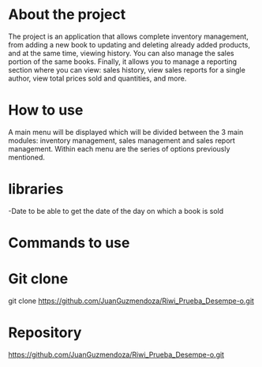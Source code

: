 

# About the project


The project is an application that allows complete inventory management, from adding a new book to updating and deleting already added products, and at the same time, viewing history. You can also manage the sales portion of the same books. Finally, it allows you to manage a reporting section where you can view: sales history, view sales reports for a single author, view total prices sold and quantities, and more.


# How to use

A main menu will be displayed which will be divided between the 3 main modules: inventory management, sales management and sales report management. Within each menu are the series of options previously mentioned.


# libraries
-Date 
to be able to get the date of the day on which a book is sold

# Commands to use


# Git clone
git clone https://github.com/JuanGuzmendoza/Riwi_Prueba_Desempe-o.git


# Repository 
https://github.com/JuanGuzmendoza/Riwi_Prueba_Desempe-o.git